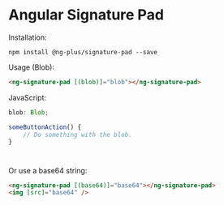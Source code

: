 # Angular Signature Pad

Installation:
```npm
npm install @ng-plus/signature-pad --save
```

Usage (Blob):
```html
<ng-signature-pad [(blob)]="blob"></ng-signature-pad>
```

JavaScript:
```typescript
blob: Blob;

someButtonAction() {
    // Do something with the blob.
}
```

#
Or use a base64 string:
```html
<ng-signature-pad [(base64)]="base64"></ng-signature-pad>
<img [src]="base64" /> 
```
